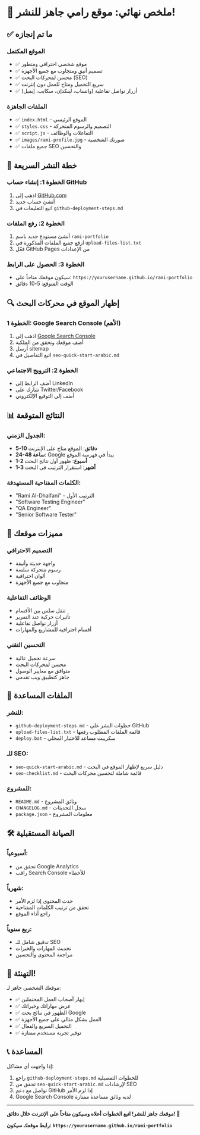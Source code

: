 # 🎉 ملخص نهائي: موقع رامي جاهز للنشر!

## ✅ ما تم إنجازه

### الموقع المكتمل
- ✅ موقع شخصي احترافي ومتطور
- ✅ تصميم أنيق ومتجاوب مع جميع الأجهزة
- ✅ محسن لمحركات البحث (SEO)
- ✅ سريع التحميل ومتاح للعمل دون إنترنت
- ✅ أزرار تواصل تفاعلية (واتساب، لينكدإن، سكايب، إيميل)

### الملفات الجاهزة
- ✅ `index.html` - الموقع الرئيسي
- ✅ `styles.css` - التصميم والرسوم المتحركة
- ✅ `script.js` - التفاعلات والوظائف
- ✅ `images/rami-profile.jpg` - صورتك الشخصية
- ✅ جميع ملفات SEO والتحسين

## 🚀 خطة النشر السريعة

### الخطوة 1: إنشاء حساب GitHub
1. اذهب إلى [GitHub.com](https://github.com)
2. أنشئ حساب جديد
3. اتبع التعليمات في `github-deployment-steps.md`

### الخطوة 2: رفع الملفات
1. أنشئ مستودع جديد باسم `rami-portfolio`
2. ارفع جميع الملفات المذكورة في `upload-files-list.txt`
3. فعّل GitHub Pages من الإعدادات

### الخطوة 3: الحصول على الرابط
- سيكون موقعك متاحاً على: `https://yourusername.github.io/rami-portfolio`
- الوقت المتوقع: 5-10 دقائق

## 🔍 إظهار الموقع في محركات البحث

### الخطوة 1: Google Search Console (الأهم)
1. اذهب إلى [Google Search Console](https://search.google.com/search-console)
2. أضف موقعك وتحقق من الملكية
3. أرسل sitemap
4. اتبع التفاصيل في `seo-quick-start-arabic.md`

### الخطوة 2: الترويج الاجتماعي
- أضف الرابط إلى LinkedIn
- شارك على Twitter/Facebook
- أضف إلى التوقيع الإلكتروني

## 📊 النتائج المتوقعة

### الجدول الزمني:
- **5-10 دقائق**: الموقع متاح على الإنترنت
- **24-48 ساعة**: Google يبدأ في فهرسة الموقع
- **1-2 أسبوع**: ظهور أول نتائج البحث
- **1-3 أشهر**: استقرار الترتيب في البحث

### الكلمات المفتاحية المستهدفة:
- "Rami Al-Dhaifani" - الترتيب الأول
- "Software Testing Engineer"
- "QA Engineer"
- "Senior Software Tester"

## 🎯 مميزات موقعك

### التصميم الاحترافي
- واجهة حديثة وأنيقة
- رسوم متحركة سلسة
- ألوان احترافية
- متجاوب مع جميع الأجهزة

### الوظائف التفاعلية
- تنقل سلس بين الأقسام
- تأثيرات حركية عند التمرير
- أزرار تواصل تفاعلية
- أقسام احترافية للمشاريع والمهارات

### التحسين التقني
- سرعة تحميل عالية
- محسن لمحركات البحث
- متوافق مع معايير الوصول
- جاهز كتطبيق ويب تقدمي

## 📁 الملفات المساعدة

### للنشر:
- `github-deployment-steps.md` - خطوات النشر على GitHub
- `upload-files-list.txt` - قائمة الملفات المطلوب رفعها
- `deploy.bat` - سكريبت مساعد للاختبار المحلي

### للـ SEO:
- `seo-quick-start-arabic.md` - دليل سريع لإظهار الموقع في البحث
- `seo-checklist.md` - قائمة شاملة لتحسين محركات البحث

### للمشروع:
- `README.md` - وثائق المشروع
- `CHANGELOG.md` - سجل التحديثات
- `package.json` - معلومات المشروع

## 🛠️ الصيانة المستقبلية

### أسبوعياً:
- تحقق من Google Analytics
- راقب Search Console للأخطاء

### شهرياً:
- حدث المحتوى إذا لزم الأمر
- تحقق من ترتيب الكلمات المفتاحية
- راجع أداء الموقع

### ربع سنوياً:
- تدقيق شامل للـ SEO
- تحديث المهارات والخبرات
- مراجعة المحتوى والتحسين

## 🎉 التهنئة!

موقعك الشخصي جاهز لـ:
- ✅ إبهار أصحاب العمل المحتملين
- ✅ عرض مهاراتك وخبراتك
- ✅ الظهور في نتائج بحث Google
- ✅ العمل بشكل مثالي على جميع الأجهزة
- ✅ التحميل السريع والفعال
- ✅ توفير تجربة مستخدم ممتازة

## 📞 المساعدة

إذا واجهت أي مشاكل:
1. راجع `github-deployment-steps.md` للخطوات التفصيلية
2. تحقق من `seo-quick-start-arabic.md` لإرشادات SEO
3. تواصل مع دعم GitHub إذا لزم الأمر
4. Google Search Console لديه وثائق مساعدة ممتازة

---

**موقعك جاهز للنشر! اتبع الخطوات أعلاه وسيكون متاحاً على الإنترنت خلال دقائق! 🚀**

**رابط موقعك سيكون: `https://yourusername.github.io/rami-portfolio`** 
